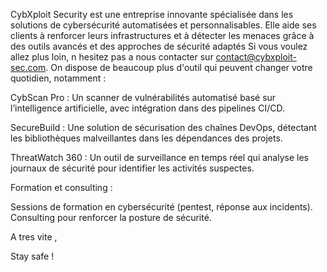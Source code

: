 CybXploit Security est une entreprise innovante spécialisée dans les solutions de cybersécurité automatisées et personnalisables. Elle aide ses clients à renforcer leurs infrastructures et à détecter les menaces grâce à des outils avancés et des approches de sécurité adaptés 
Si vous voulez allez plus loin, n hesitez pas a nous contacter sur contact@cybxploit-sec.com. On dispose de beaucoup plus d'outil qui peuvent changer votre quotidien, notamment : 

CybScan Pro :
Un scanner de vulnérabilités automatisé basé sur l’intelligence artificielle, avec intégration dans des pipelines CI/CD.

SecureBuild :
Une solution de sécurisation des chaînes DevOps, détectant les bibliothèques malveillantes dans les dépendances des projets.

ThreatWatch 360 :
Un outil de surveillance en temps réel qui analyse les journaux de sécurité pour identifier les activités suspectes.

Formation et consulting :

Sessions de formation en cybersécurité (pentest, réponse aux incidents).
Consulting pour renforcer la posture de sécurité.

A tres vite , 

Stay safe ! 
